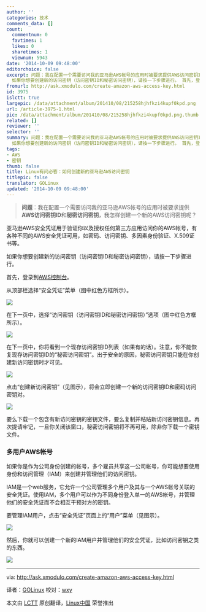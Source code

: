 ```yaml
---
author: ''
categories: 技术
comments_data: []
count:
  commentnum: 0
  favtimes: 1
  likes: 0
  sharetimes: 1
  viewnum: 5943
date: '2014-10-09 09:48:00'
editorchoice: false
excerpt: 问题：我在配置一个需要访问我的亚马逊AWS帐号的应用时被要求提供AWS访问密钥ID和秘密访问密钥，我怎样创建一个新的AWS访问密钥呢？  亚马逊AWS安全凭证用于验证你以及授权任何第三方应用访问你的AWS帐号，有各种不同的AWS安全凭证可用，如密码、访问密钥、多因素身份验证、X.509证书等。
  如果你想要创建新的访问密钥（访问密钥ID和秘密访问密钥），请按一下步骤进行。 首先，登录到AWS控制台。 从顶部栏选择安全凭证菜单（图中红色方框所示）。  在下一页中，选择访问密钥（访问密钥ID和秘密访问密钥）选项（图中红色方框所示）。  在下
fromurl: http://ask.xmodulo.com/create-amazon-aws-access-key.html
id: 3975
islctt: true
largepic: /data/attachment/album/201410/08/215258hjhfkzi4kupf0kpd.png
url: /article-3975-1.html
pic: /data/attachment/album/201410/08/215258hjhfkzi4kupf0kpd.png.thumb.jpg
related: []
reviewer: ''
selector: ''
summary: 问题：我在配置一个需要访问我的亚马逊AWS帐号的应用时被要求提供AWS访问密钥ID和秘密访问密钥，我怎样创建一个新的AWS访问密钥呢？  亚马逊AWS安全凭证用于验证你以及授权任何第三方应用访问你的AWS帐号，有各种不同的AWS安全凭证可用，如密码、访问密钥、多因素身份验证、X.509证书等。
  如果你想要创建新的访问密钥（访问密钥ID和秘密访问密钥），请按一下步骤进行。 首先，登录到AWS控制台。 从顶部栏选择安全凭证菜单（图中红色方框所示）。  在下一页中，选择访问密钥（访问密钥ID和秘密访问密钥）选项（图中红色方框所示）。  在下
tags:
- AWS
- 密钥
thumb: false
title: Linux有问必答：如何创建新的亚马逊AWS访问密钥
titlepic: false
translator: GOLinux
updated: '2014-10-09 09:48:00'
---
```



> 
> **问题**：我在配置一个需要访问我的亚马逊AWS帐号的应用时被要求提供**AWS访问密钥ID**和**秘密访问密钥**，我怎样创建一个新的AWS访问密钥呢？
> 
> 
> 


亚马逊AWS安全凭证用于验证你以及授权任何第三方应用访问你的AWS帐号，有各种不同的AWS安全凭证可用，如密码、访问密钥、多因素身份验证、X.509证书等。


如果你想要创建新的访问密钥（访问密钥ID和秘密访问密钥），请按一下步骤进行。


首先，登录到[AWS控制台](http://aws.amazon.com/console/)。


从顶部栏选择“安全凭证”菜单（图中红色方框所示）。


![](/data/attachment/album/201410/08/215258hjhfkzi4kupf0kpd.png)


在下一页中，选择“访问密钥（访问密钥ID和秘密访问密钥）”选项（图中红色方框所示）。


![](/data/attachment/album/201410/08/214933qwl4gw7a643eie37.jpg)


在下一页中，你将看到一个现存访问密钥ID列表（如果有的话）。注意，你不能恢复现存访问密钥ID的“秘密访问密钥”。出于安全的原因，秘密访问密钥只能在你创建新访问密钥时才可见。


![](/data/attachment/album/201410/08/215300n5sgy7aasgf74xz7.png)


点击“创建新访问密钥”（见图示），将会立即创建一个新的访问密钥ID和密码访问密钥对。


![](/data/attachment/album/201410/08/215302f76zhgf7e7nv7hdh.jpg)


要么下载一个包含有新访问密钥的密钥文件，要么复制并粘贴新访问密钥信息。再次提请牢记，一旦你关闭该窗口，秘密访问密钥将不再可用，除非你下载一个密钥文件。


### 多用户AWS帐号


如果你是作为公司身份创建的帐号，多个雇员共享这一公司帐号，你可能想要使用身份和访问管理（IAM）来创建并管理他们的访问密钥。


IAM是一个web服务，它允许一个公司管理多个用户及其与一个AWS帐号关联的安全凭证。使用IAM，多个用户可以作为不同身份登入单一的AWS帐号，并管理他们的安全凭证而不会相互干预对方的密钥。


要管理IAM用户，点击“安全凭证”页面上的“用户”菜单（见图示）。


![](/data/attachment/album/201410/08/215143jtcztan70fc6affy.jpg)


然后，你就可以创建一个新的IAM用户并管理他们的安全凭证，比如访问密钥之类的东西。


![](/data/attachment/album/201410/08/215210vs3dr9d3zk78iuix.jpg)




---


via: <http://ask.xmodulo.com/create-amazon-aws-access-key.html>


译者：[GOLinux](https://github.com/GOLinux) 校对：[wxy](https://github.com/wxy)


本文由 [LCTT](https://github.com/LCTT/TranslateProject) 原创翻译，[Linux中国](http://linux.cn/) 荣誉推出